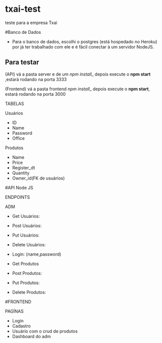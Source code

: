 # txai-test
teste para a empresa Txai

#Banco de Dados
- Para o banco de dados, escolhi o postgres (está hospedado no Heroku) por já ter trabalhado com ele e é fácil conectar à um servidor NodeJS.

## Para testar
(API)
vá a pasta server e de um _npm install__
depois execute o __npm start__ ,estará rodando na porta 3333

(Frontend)
vá a pasta frontend _npm install__
depois execute o __npm start__, estará rodando na porta 3000

TABELAS

Usuários
- ID
- Name
- Password
- Office

Produtos
- Name
- Price
- Register_dt
- Quantity
- Owner_id(FK de usuários)

#API Node JS

ENDPOINTS

ADM
- Get Usuários:
- Post Usuários:
- Put Usuários:
- Delete Usuários:

- Login: (name,password)

- Get Produtos
- Post Produtos:
- Put Produtos:
- Delete Produtos:

#FRONTEND

PAGÍNAS
- Login
- Cadastro
- Usuário com o crud de produtos
- Dashboard do adm


